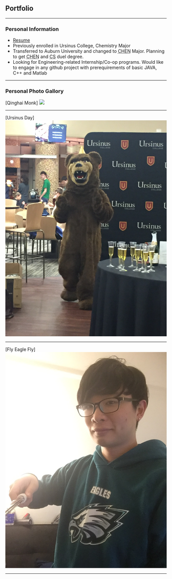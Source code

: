 ## Portfolio

---
### Personal Information

- [Resume](https://drive.google.com/file/d/1W-j7iMxHNAVJEOdyics1a1Lstx7_eXbT/view?usp=sharing)
- Previously enrolled in Ursinus College, Chemistry Major
- Transferred to Auburn University and changed to <abbr title= "Chemical Engieerning">CHEN</abbr> Major. Planning to get <abbr title= "Chemical Engieerning">CHEN</abbr> and <abbr title= "Computer Science">CS</abbr> duel degree.
- Looking for Engineering-related Internship/Co-op programs. Would like to engage in any github project with prerequirements of basic JAVA, C++ and Matlab

---

### Personal Photo Gallory  

[Qinghai Monk]
<img src="images/Photo1.jpg"/>

---
[Ursinus Day]
<img src="images/Ursinus photo.jpg"/>

---
[Fly Eagle Fly]
<img src="images/Personalphoto1.jpg"/>

---

